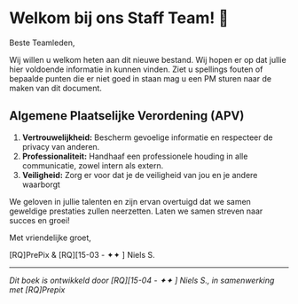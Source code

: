 # Welkom bij ons Staff Team! 🌟

Beste Teamleden,

Wij willen u welkom heten aan dit nieuwe bestand. Wij hopen er op dat jullie hier voldoende informatie in kunnen vinden. Ziet u spellings fouten of bepaalde punten die er niet goed in staan mag u een PM sturen naar de maken van dit document. 

## Algemene Plaatselijke Verordening (APV)
1. **Vertrouwelijkheid:** Bescherm gevoelige informatie en respecteer de privacy van anderen.
2. **Professionaliteit:** Handhaaf een professionele houding in alle communicatie, zowel intern als extern.
3. **Veiligheid:** Zorg er voor dat je de veiligheid van jou en je andere waarborgt 

We geloven in jullie talenten en zijn ervan overtuigd dat we samen geweldige prestaties zullen neerzetten. Laten we samen streven naar succes en groei!

Met vriendelijke groet,

[RQ]PrePix & [RQ][15-03 - ✦✦ ] Niels S.

---------------------

*Dit boek is ontwikkeld door [RQ][15-04 - ✦✦ ] Niels S., in samenwerking met [RQ]Prepix*